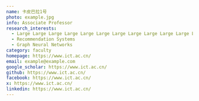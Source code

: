 ```yaml
---
name: 卡皮巴拉1号
photo: example.jpg
info: Associate Professor
research_interests:
  - Large Large Large Large Large Large Large Large Large Large Large Large Large Large Language Models
  - Recommendation Systems
  - Graph Neural Networks
category: faculty
homepage: https://www.ict.ac.cn/
email: example@example.com
google_scholar: https://www.ict.ac.cn/
github: https://www.ict.ac.cn/
facebook: https://www.ict.ac.cn/
x: https://www.ict.ac.cn/
linkedin: https://www.ict.ac.cn/
---
```

